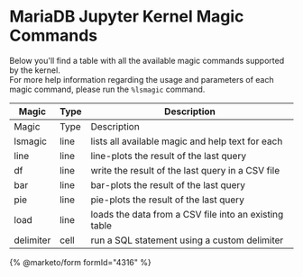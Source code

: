 # MariaDB Jupyter Kernel Magic Commands

Below you'll find a table with all the available magic commands supported by the kernel.\
For more help information regarding the usage and parameters of each magic command, please run the `%lsmagic` command.

| Magic     | Type | Description                                           |
| --------- | ---- | ----------------------------------------------------- |
| Magic     | Type | Description                                           |
| lsmagic   | line | lists all available magic and help text for each      |
| line      | line | line-plots the result of the last query               |
| df        | line | write the result of the last query in a CSV file      |
| bar       | line | bar-plots the result of the last query                |
| pie       | line | pie-plots the result of the last query                |
| load      | line | loads the data from a CSV file into an existing table |
| delimiter | cell | run a SQL statement using a custom delimiter          |


{% @marketo/form formId="4316" %}
